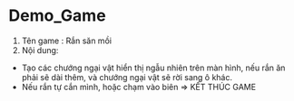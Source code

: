 # Demo_Game
1. Tên game : Rắn săn mồi
2. Nội dung: 
- Tạo các chướng ngại vật hiển thị ngẫu nhiên trên màn hình, nếu rắn ăn phải sẽ dài thêm, và chướng ngại vật sẽ rời sang ô khác.
- Nếu rắn tự cắn mình, hoặc chạm vào biên => KẾT THÚC GAME
